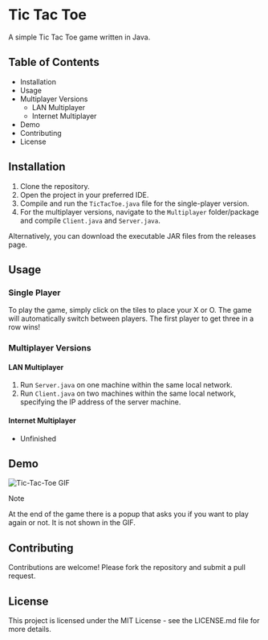 # Tic Tac Toe

A simple Tic Tac Toe game written in Java.

## Table of Contents

- Installation
- Usage
- Multiplayer Versions
    - LAN Multiplayer
    - Internet Multiplayer
- Demo
- Contributing
- License

## Installation

1. Clone the repository.
2. Open the project in your preferred IDE.
3. Compile and run the `TicTacToe.java` file for the single-player version.
4. For the multiplayer versions, navigate to the `Multiplayer` folder/package and compile `Client.java` and `Server.java`.

Alternatively, you can download the executable JAR files from the releases page.

## Usage

### Single Player

To play the game, simply click on the tiles to place your X or O. The game will automatically switch between players. The first player to get three in a row wins!

### Multiplayer Versions

#### LAN Multiplayer

1. Run `Server.java` on one machine within the same local network.
2. Run `Client.java` on two machines within the same local network, specifying the IP address of the server machine.

#### Internet Multiplayer

* Unfinished
## Demo

![Tic-Tac-Toe GIF](https://github.com/Doctorpizza357/Tic-Tac-Toe/assets/95095137/8d10e43a-5407-411c-a550-4cdc9a8f5562)

> [!NOTE]  
> At the end of the game there is a popup that asks you if you want to play again or not. It is not shown in the GIF.

## Contributing

Contributions are welcome! Please fork the repository and submit a pull request.

## License

This project is licensed under the MIT License - see the LICENSE.md file for more details.

